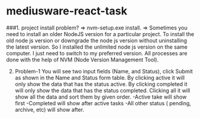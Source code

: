 # mediusware-react-task
###1. project install problem?
=> nvm-setup.exe install.
=> Sometimes you need to install an older NodeJS version for a particular project. To install the old node js version or downgrade the node js version without uninstalling the latest version. So I installed the unlimited node js version on the same computer. I just need to switch to my preferred version.
All processes are done with the help of NVM (Node Version Management Tool).

2. Problem-1
You will see two input fields (Name, and Status), click Submit as shown in the Name and Status form table.
By clicking active it will only show the data that has the status active.
By clicking completed it will only show the data that has the status completed.
Clicking all it will show all the data and sort them by given order.
-Active take will show first
-Completed will show after active tasks
-All other status ( pending, archive, etc) will show after.
